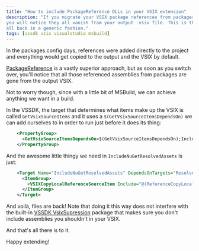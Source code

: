 ```yaml
---
title: "How to include PackageReference DLLs in your VSIX extension"
description: "If you migrate your VSIX package references from packages.config to PackageReference, 
you will notice they all vanish from your output .vsix file. This is the easy way to bring them 
all back in a generic fashion."
tags: [vssdk vsix visualstudio msbuild]
---
```


In the packages.config days, references were added directly to the project and everything would 
get copied to the output and the VSIX by default. 

[PackageReference](https://docs.microsoft.com/en-us/nuget/consume-packages/package-references-in-project-files) 
is a vastly superior approach, but as soon as you switch over, you'll notice that all those 
referenced assemblies from packages are gone from the output VSIX. 
 
Not to worry though, since with a little bit of MSBuild, we can achieve anything we want in a build.

In the VSSDK, the target that determines what items make up the VSIX is called `GetVsixSourceItems` and 
it uses a `$(GetVsixSourceItemsDependsOn)` we can add ourselves to in order to run just before it does 
its thing:

```xml
    <PropertyGroup>
      <GetVsixSourceItemsDependsOn>$(GetVsixSourceItemsDependsOn);IncludeNuGetResolvedAssets</GetVsixSourceItemsDependsOn>
    </PropertyGroup>
```

And the awesome little thingy we need in `IncludeNuGetResolvedAssets` is just:

```xml
	<Target Name="IncludeNuGetResolvedAssets" DependsOnTargets="ResolveNuGetPackageAssets">
      <ItemGroup>
	  	<VSIXCopyLocalReferenceSourceItem Include="@(ReferenceCopyLocalPaths)"  />
      </ItemGroup>
    </Target>
```

And voilà, files are back! Note that doing it this way does not interfere with the built-in 
[VSSDK VsixSupression](https://www.nuget.org/packages/Microsoft.VisualStudio.SDK.VsixSuppression)  package 
that makes sure you don't include assemblies you shouldn't in your VSIX.

And that's all there is to it.

Happy extending!